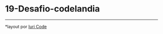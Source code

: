 # 19-Desafio-codelandia
<hr>
*layout  por <a href="https://www.instagram.com/iuricode/" target="_blank">Iuri Code</a>
